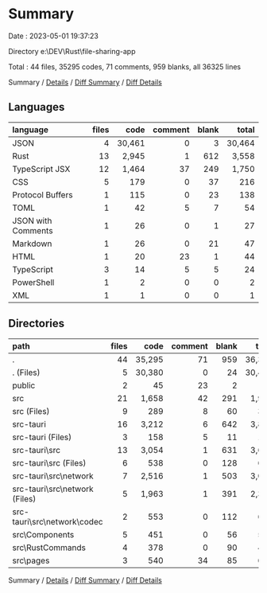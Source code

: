 # Summary

Date : 2023-05-01 19:37:23

Directory e:\\DEV\\Rust\\file-sharing-app

Total : 44 files,  35295 codes, 71 comments, 959 blanks, all 36325 lines

Summary / [Details](details.md) / [Diff Summary](diff.md) / [Diff Details](diff-details.md)

## Languages
| language | files | code | comment | blank | total |
| :--- | ---: | ---: | ---: | ---: | ---: |
| JSON | 4 | 30,461 | 0 | 3 | 30,464 |
| Rust | 13 | 2,945 | 1 | 612 | 3,558 |
| TypeScript JSX | 12 | 1,464 | 37 | 249 | 1,750 |
| CSS | 5 | 179 | 0 | 37 | 216 |
| Protocol Buffers | 1 | 115 | 0 | 23 | 138 |
| TOML | 1 | 42 | 5 | 7 | 54 |
| JSON with Comments | 1 | 26 | 0 | 1 | 27 |
| Markdown | 1 | 26 | 0 | 21 | 47 |
| HTML | 1 | 20 | 23 | 1 | 44 |
| TypeScript | 3 | 14 | 5 | 5 | 24 |
| PowerShell | 1 | 2 | 0 | 0 | 2 |
| XML | 1 | 1 | 0 | 0 | 1 |

## Directories
| path | files | code | comment | blank | total |
| :--- | ---: | ---: | ---: | ---: | ---: |
| . | 44 | 35,295 | 71 | 959 | 36,325 |
| . (Files) | 5 | 30,380 | 0 | 24 | 30,404 |
| public | 2 | 45 | 23 | 2 | 70 |
| src | 21 | 1,658 | 42 | 291 | 1,991 |
| src (Files) | 9 | 289 | 8 | 60 | 357 |
| src-tauri | 16 | 3,212 | 6 | 642 | 3,860 |
| src-tauri (Files) | 3 | 158 | 5 | 11 | 174 |
| src-tauri\\src | 13 | 3,054 | 1 | 631 | 3,686 |
| src-tauri\\src (Files) | 6 | 538 | 0 | 128 | 666 |
| src-tauri\\src\\network | 7 | 2,516 | 1 | 503 | 3,020 |
| src-tauri\\src\\network (Files) | 5 | 1,963 | 1 | 391 | 2,355 |
| src-tauri\\src\\network\\codec | 2 | 553 | 0 | 112 | 665 |
| src\\Components | 5 | 451 | 0 | 56 | 507 |
| src\\RustCommands | 4 | 378 | 0 | 90 | 468 |
| src\\pages | 3 | 540 | 34 | 85 | 659 |

Summary / [Details](details.md) / [Diff Summary](diff.md) / [Diff Details](diff-details.md)